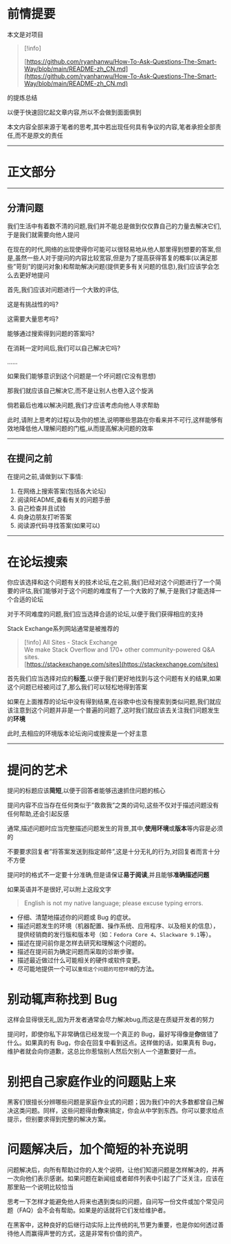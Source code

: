 # 前情提要

本文是对项目

> [!info]  
>  
> [https://github.com/ryanhanwu/How-To-Ask-Questions-The-Smart-Way/blob/main/README-zh_CN.md](https://github.com/ryanhanwu/How-To-Ask-Questions-The-Smart-Way/blob/main/README-zh_CN.md)  

的提炼总结

以便于快速回忆起文章内容,所以不会做到面面俱到

本文内容全部来源于笔者的思考,其中若出现任何具有争议的内容,笔者承担全部责任,而不是原文的责任

---

# 正文部分

---

## 分清问题

我们生活中有着数不清的问题,我们并不能总是做到仅仅靠自己的力量去解决它们,于是我们就需要向他人提问

  

在现在的时代,网络的出现使得你可能可以很轻易地从他人那里得到想要的答案,但是,虽然一些人对于提问的内容比较宽容,但是为了提高获得答复的概率(以满足那些”苛刻”的提问对象)和帮助解决问题(提供更多有关问题的信息),我们应该学会怎么去更好地提问

  

首先,我们应该对问题进行一个大致的评估,

这是有挑战性的吗?

这需要大量思考吗?

能够通过搜索得到问题的答案吗?

在消耗一定时间后,我们可以自己解决它吗?

……

如果我们能够意识到这个问题是一个坏问题(它没有思想)

那我们就应该自己解决它,而不是让别人也卷入这个旋涡

倘若最后也难以解决问题,我们才应该考虑向他人寻求帮助

此时,请附上思考的过程以及你的想法,说明哪些思路在你看来并不可行,这样能够有效地降低他人理解问题的门槛,从而提高解决问题的效率

---

## 在提问之前

在提问之前,请做到以下事情:

1. 在网络上搜索答案(包括各大论坛)
2. 阅读README,查看有关的问题手册
3. 自己检查并且试验
4. 向身边朋友打听答案
5. 阅读源代码寻找答案(如果可以)

---

# 在论坛搜索

你应该选择和这个问题有关的技术论坛,在之前,我们已经对这个问题进行了一个简要的评估,我们能够对于这个问题的难度有了一个大致的了解,于是我们才能选择一个合适的论坛

对于不同难度的问题,我们应当选择合适的论坛,以便于我们获得相应的支持

Stack Exchange系列网站通常是被推荐的

> [!info] All Sites - Stack Exchange  
> We make Stack Overflow and 170+ other community-powered Q&A sites.  
> [https://stackexchange.com/sites](https://stackexchange.com/sites)  

首先我们应当选择对应的**标签**,以便于我们更好地找到与这个问题有关的结果,如果这个问题已经被问过了,那么我们可以轻松地得到答案

  

如果在上面推荐的论坛中没有得到结果,在谷歌中也没有搜索到类似问题,我们就应该注意到这个问题并非是一个普遍的问题了,这时我们就应该去关注我们问题发生的**环境**

此时,去相应的环境版本论坛询问或搜索是一个好主意

---

# 提问的艺术

提问的标题应该**简短**,以便于回答者能够迅速抓住问题的核心

提问内容不应当存在任何类似于”救救我”之类的词句,这些不仅对于描述问题没有任何帮助,还会引起反感

通常,描述问题时应当完整描述问题发生的背景,其中,**使用环境**或**版本**等内容是必须的

不要要求回复者”将答案发送到指定邮件”,这是十分无礼的行为,对回复者而言十分不方便

提问时的格式不一定要十分准确,但是请保证**易于阅读**,并且能够**准确描述问题**

如果英语并不是很好,可以附上这段文字

> English is not my native language; please excuse typing errors.

- 仔细、清楚地描述你的问题或 Bug 的症状。
- 描述问题发生的环境（机器配置、操作系统、应用程序、以及相关的信息），提供经销商的发行版和版本号（如：`Fedora Core 4`、`Slackware 9.1`等）。
- 描述在提问前你是怎样去研究和理解这个问题的。
- 描述在提问前为确定问题而采取的诊断步骤。
- 描述最近做过什么可能相关的硬件或软件变更。
- 尽可能地提供一个可以`重现这个问题的可控环境`的方法。

# **别动辄声称找到 Bug**

这样会显得很无礼,因为开发者通常会尽力解决bug,而这是在质疑开发者的努力

提问时，即使你私下非常确信已经发现一个真正的 Bug，最好写得像是**你**做错了什么。如果真的有 Bug，你会在回复中看到这点。这样做的话，如果真有 Bug，维护者就会向你道歉，这总比你惹恼别人然后欠别人一个道歉要好一点。

# 别把自己家庭作业的问题贴上来

黑客们很擅长分辨哪些问题是家庭作业式的问题；因为我们中的大多数都曾自己解决这类问题。同样，这些问题得由**你**来搞定，你会从中学到东西。你可以要求给点提示，但别要求得到完整的解决方案。

  

# 问题解决后，加个简短的补充说明

问题解决后，向所有帮助过你的人发个说明，让他们知道问题是怎样解决的，并再一次向他们表示感谢。如果问题在新闻组或者邮件列表中引起了广泛关注，应该在那里贴一个说明比较恰当

思考一下怎样才能避免他人将来也遇到类似的问题，自问写一份文件或加个常见问题（FAQ）会不会有帮助。如果是的话就将它们发给维护者。

在黑客中，这种良好的后继行动实际上比传统的礼节更为重要，也是你如何透过善待他人而赢得声誉的方式，这是非常有价值的资产。
